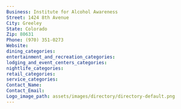 ```yaml
---
Business: Institute for Alcohol Awareness
Street: 1424 8th Avenue
City: Greeley
State: Colorado
Zip: 80631
Phone: (970) 351-0273
Website: 
dining_categories: 
entertainment_and_recreation_categories: 
lodging_and_event_centers_categories: 
nightlife_categories: 
retail_categories: 
service_categories: 
Contact_Name: 
Contact_Email: 
Logo_image_path: assets/images/directory/directory-default.png
---
```

